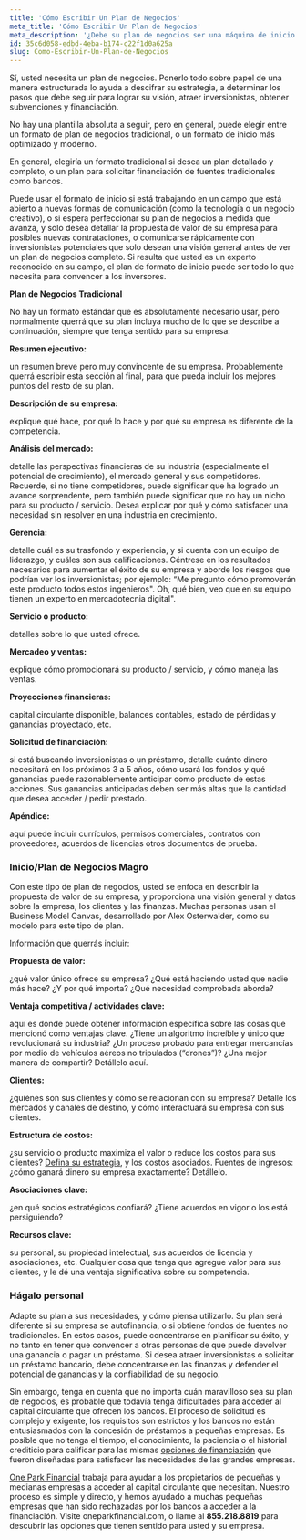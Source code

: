 ```yaml
---
title: 'Cómo Escribir Un Plan de Negocios'
meta_title: 'Cómo Escribir Un Plan de Negocios'
meta_description: '¿Debe su plan de negocios ser una máquina de inicio poderosa, simple y eficiente, o debería utilizar una formato más  tradicional? Todo depende de a quién desea impresionar. Descubra cómo escribir el plan adecuado para su empresa.'
id: 35c6d058-edbd-4eba-b174-c22f1d0a625a
slug: Como-Escribir-Un-Plan-de-Negocios
---
```

Sí, usted necesita un plan de negocios. Ponerlo todo sobre papel de una manera estructurada lo ayuda a descifrar su estrategia, a determinar los pasos que debe seguir para lograr su visión, atraer inversionistas, obtener subvenciones y financiación. 

No hay una plantilla absoluta a seguir, pero en general, puede elegir entre un formato de plan de negocios tradicional, o un formato de inicio más optimizado y moderno. 

En general, elegiría un formato tradicional si desea un plan detallado y completo, o un plan para solicitar financiación de fuentes tradicionales como bancos. 

Puede usar el formato de inicio si está trabajando en un campo que está abierto a nuevas formas de comunicación (como la tecnología o un negocio creativo), o si espera perfeccionar su plan de negocios a medida que avanza, y solo desea detallar la propuesta de valor de su empresa para posibles nuevas contrataciones, o comunicarse rápidamente con inversionistas potenciales que solo desean una visión general antes de ver un plan de negocios completo. Si resulta que usted es un experto reconocido en su campo, el plan de formato de inicio puede ser todo lo que necesita para convencer a los inversores. 

**Plan de Negocios Tradicional**

No hay un formato estándar que es absolutamente necesario usar, pero normalmente querrá que su plan incluya mucho de lo que se describe a continuación, siempre que tenga sentido para su empresa:

**Resumen ejecutivo:**

un resumen breve pero muy convincente de su empresa. Probablemente querrá escribir esta sección al final, para que pueda incluir los mejores puntos del resto de su plan. 

**Descripción de su empresa:**

explique qué hace, por qué lo hace y por qué su empresa es diferente de la competencia. 

**Análisis del mercado:**

detalle las perspectivas financieras de su industria (especialmente el potencial de crecimiento), el mercado general y sus competidores. Recuerde, si no tiene competidores, puede significar que ha logrado un avance sorprendente, pero también puede significar que no hay un nicho para su producto / servicio. Desea explicar por qué y cómo satisfacer una necesidad sin resolver en una industria en crecimiento. 

**Gerencia:**   

detalle cuál es su trasfondo y experiencia, y si cuenta con un equipo de liderazgo, y cuáles son  sus calificaciones. Céntrese en los resultados necesarios para aumentar el éxito de su empresa y aborde los riesgos que podrían ver los inversionistas; por ejemplo: “Me pregunto cómo promoverán este producto todos estos ingenieros". Oh, qué bien, veo que en su equipo tienen un experto en mercadotecnia digital".

**Servicio o producto:** 

detalles sobre lo que usted ofrece.

**Mercadeo y ventas:** 

explique cómo promocionará su producto / servicio, y cómo maneja las ventas. 

**Proyecciones financieras:** 

capital circulante disponible, balances contables, estado de pérdidas y ganancias proyectado, etc.

**Solicitud de financiación:**

si está buscando inversionistas o un préstamo, detalle cuánto dinero necesitará en los próximos 3 a 5 años, cómo usará los fondos y qué ganancias puede razonablemente anticipar como producto de estas acciones. Sus ganancias anticipadas deben ser más altas que la cantidad que desea acceder / pedir prestado.

**Apéndice:**

aquí puede incluir currículos, permisos comerciales,  contratos con proveedores, acuerdos de licencias otros documentos de prueba.

### Inicio/Plan de Negocios Magro

Con este tipo de plan de negocios, usted se enfoca en describir la propuesta de valor de su empresa, y proporciona una visión general y datos sobre la empresa, los clientes y las finanzas. Muchas personas usan el Business Model Canvas, desarrollado por Alex Osterwalder, como su modelo para este tipo de plan. 

Información que querrás incluir:

**Propuesta de valor:** 

¿qué valor único ofrece su empresa? ¿Qué está haciendo usted que nadie más hace? ¿Y por qué importa? ¿Qué necesidad comprobada aborda?

**Ventaja competitiva / actividades clave:**

aquí es donde puede obtener información específica sobre las cosas que mencionó como ventajas clave. ¿Tiene un algoritmo increíble y único que revolucionará su industria? ¿Un proceso probado para entregar mercancías por medio de vehículos aéreos no tripulados (“drones”)? ¿Una mejor manera de compartir? Detállelo aquí.

**Clientes:** 

¿quiénes son sus clientes y cómo se relacionan con su empresa?  Detalle los mercados y canales de destino, y cómo interactuará su empresa con sus clientes.

**Estructura de costos:** 

¿su servicio o producto maximiza el valor o reduce los costos para sus clientes? [Defina su estrategia](https://www.oneparkfinancial.com/es/articulos/el-capital-circulante-es-importante-para-una-pequena-empresa), y los costos asociados.
Fuentes de ingresos: ¿cómo ganará dinero su empresa exactamente? Detállelo.

**Asociaciones clave:** 

¿en qué socios estratégicos confiará? ¿Tiene acuerdos en vigor o los está persiguiendo?

**Recursos clave:** 

su personal, su propiedad intelectual, sus acuerdos de licencia y asociaciones, etc. Cualquier cosa que tenga que agregue valor para sus clientes, y le dé una ventaja significativa sobre su competencia.

### Hágalo personal

Adapte su plan a sus necesidades, y cómo piensa utilizarlo. Su plan será diferente si su empresa se autofinancia, o si obtiene fondos de fuentes no tradicionales. En estos casos, puede concentrarse en planificar su éxito, y no tanto en tener que convencer a otras personas de que puede devolver una ganancia o pagar un préstamo. Si desea atraer inversionistas o solicitar un préstamo bancario, debe concentrarse en las finanzas y defender el potencial de ganancias y la confiabilidad de su negocio. 

Sin embargo, tenga en cuenta que no importa cuán maravilloso sea su plan de negocios, es probable que todavía tenga dificultades para acceder al capital circulante que ofrecen los bancos. El proceso de solicitud es complejo y exigente, los requisitos son estrictos y los bancos no están entusiasmados con la concesión de préstamos a pequeñas empresas. Es posible que no tenga el tiempo, el conocimiento, la paciencia o el historial crediticio para calificar para las mismas [opciones de financiación](https://www.oneparkfinancial.com/es/preaprob) que fueron diseñadas para satisfacer las necesidades de las grandes empresas.

[One Park Financial](https://www.oneparkfinancial.com/es/) trabaja para ayudar a los propietarios de pequeñas y medianas empresas a acceder al capital circulante que necesitan. Nuestro proceso es simple y directo, y hemos ayudado a muchas pequeñas empresas que han sido rechazadas por los bancos a acceder a la financiación. Visite oneparkfinancial.com, o llame al **855.218.8819** para descubrir las opciones que tienen sentido para usted y su empresa.